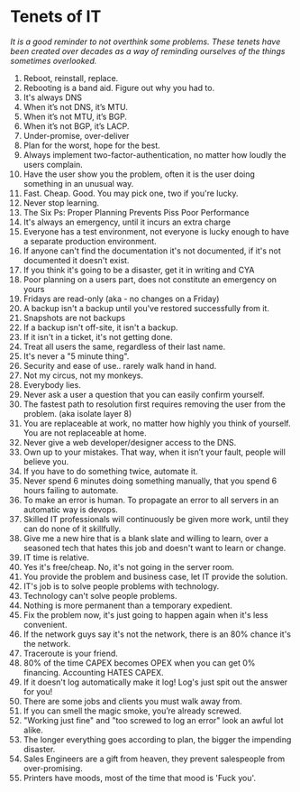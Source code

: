 # Tenets of IT
*It is a good reminder to not overthink some problems. These tenets have been created over decades as a way of reminding ourselves of the things sometimes overlooked.*

1.	Reboot, reinstall, replace.
2.	Rebooting is a band aid. Figure out why you had to.
3.	It's always DNS
4.	When it’s not DNS, it’s MTU.
5.	When it’s not MTU, it’s BGP.
6.	When it’s not BGP, it’s LACP.
7.	Under-promise, over-deliver
8.	Plan for the worst, hope for the best.
9.	Always implement two-factor-authentication, no matter how loudly the users complain.
10.	Have the user show you the problem, often it is the user doing something in an unusual way.
11.	Fast. Cheap. Good. You may pick one, two if you're lucky.
12.	Never stop learning.
13.	The Six Ps: Proper Planning Prevents Piss Poor Performance
14.	It's always an emergency, until it incurs an extra charge
15.	Everyone has a test environment, not everyone is lucky enough to have a separate production environment.
16.	If anyone can't find the documentation it's not documented, if it's not documented it doesn't exist.
17.	If you think it's going to be a disaster, get it in writing and CYA
18.	Poor planning on a users part, does not constitute an emergency on yours
19.	Fridays are read-only (aka - no changes on a Friday)
20.	A backup isn't a backup until you've restored successfully from it.
21.	Snapshots are not backups
22.	If a backup isn't off-site, it isn't a backup.
23.	If it isn't in a ticket, it's not getting done.
24.	Treat all users the same, regardless of their last name.
25.	It's never a "5 minute thing".
26.	Security and ease of use.. rarely walk hand in hand.
27.	Not my circus, not my monkeys.
28.	Everybody lies.
29.	Never ask a user a question that you can easily confirm yourself.
30.	The fastest path to resolution first requires removing the user from the problem. (aka isolate layer 8)
31.	You are replaceable at work, no matter how highly you think of yourself. You are not replaceable at home.
32.	Never give a web developer/designer access to the DNS.
33.	Own up to your mistakes. That way, when it isn’t your fault, people will believe you.
34.	If you have to do something twice, automate it.
35.	Never spend 6 minutes doing something manually, that you spend 6 hours failing to automate.
36.	To make an error is human. To propagate an error to all servers in an automatic way is devops.
37.	Skilled IT professionals will continuously be given more work, until they can do none of it skillfully.
38.	Give me a new hire that is a blank slate and willing to learn, over a seasoned tech that hates this job and doesn't want to learn or change.
39.	IT time is relative.
40.	Yes it's free/cheap. No, it's not going in the server room.
41.	You provide the problem and business case, let IT provide the solution.
42.	IT's job is to solve people problems with technology.
43.	Technology can't solve people problems.
44.	Nothing is more permanent than a temporary expedient.
45.	Fix the problem now, it's just going to happen again when it's less convenient.
46.	If the network guys say it's not the network, there is an 80% chance it's the network.
47.	Traceroute is your friend.
48.	80% of the time CAPEX becomes OPEX when you can get 0% financing. Accounting HATES CAPEX.
49.	If it doesn't log automatically make it log! Log's just spit out the answer for you!
50.	There are some jobs and clients you must walk away from.
51.	If you can smell the magic smoke, you’re already screwed.
52.	"Working just fine" and "too screwed to log an error" look an awful lot alike.
53.	The longer everything goes according to plan, the bigger the impending disaster.
54.	Sales Engineers are a gift from heaven, they prevent salespeople from over-promising.
55.	Printers have moods, most of the time that mood is 'Fuck you'.
